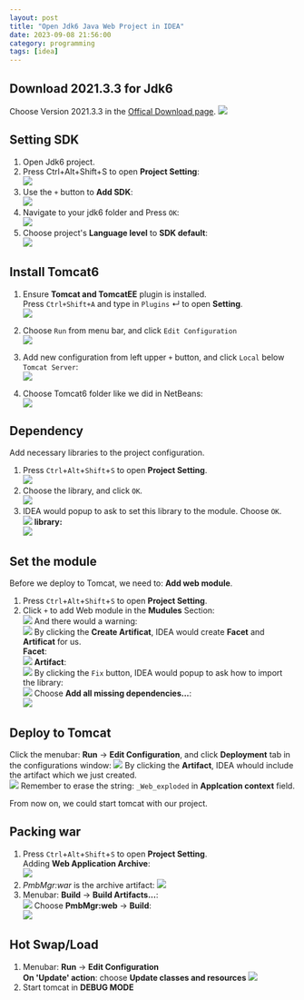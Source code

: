 ```yaml
---
layout: post
title: "Open Jdk6 Java Web Project in IDEA"
date: 2023-09-08 21:56:00
category: programming
tags: [idea]
---
```


## Download 2021.3.3 for Jdk6
Choose Version 2021.3.3 in the [Offical Download page](https://www.jetbrains.com/idea/download/other.html#2021.3).
![](https://hackmd.io/_uploads/rJ4kx1uR3.png)


## Setting SDK
1. Open Jdk6 project.  
2. Press Ctrl+Alt+Shift+S to open **Project Setting**:  
![](https://hackmd.io/_uploads/ry-dzJORn.png)
3. Use the `+` button to **Add SDK**:  
![](https://hackmd.io/_uploads/BkJifJ_0h.png)
4. Navigate to your jdk6 folder and Press `OK`:  
![](https://hackmd.io/_uploads/B1vyXydC2.png)
5. Choose project's **Language level** to **SDK default**:  
![](https://hackmd.io/_uploads/ByKIOt_C3.png)

## Install Tomcat6
1. Ensure **Tomcat and TomcatEE** plugin is installed.  
Press `Ctrl+Shift+A` and type in `Plugins` ↵ to open **Setting**.   
![](https://hackmd.io/_uploads/rkWizguR3.png)

2. Choose `Run` from menu bar, and click `Edit Configuration`  
![](https://hackmd.io/_uploads/SJ8Umx_R3.png)

3. Add new configuration from left upper `+` button, and click `Local` below `Tomcat Server`:  
![](https://hackmd.io/_uploads/SJJnmed0h.png)

4. Choose Tomcat6 folder like we did in NetBeans:  
![](https://hackmd.io/_uploads/BkhKNlOAn.png)

## Dependency
Add necessary libraries to the project configuration.  
1. Press `Ctrl`+`Alt`+`Shift`+`S` to open **Project Setting**.  
![](https://hackmd.io/_uploads/r1cwqKu0n.png)
2. Choose the library, and click `OK`.  
![](https://hackmd.io/_uploads/HymfjFO0h.png)
3. IDEA would popup to ask to set this library to the module.  Choose `OK`.  
![](https://hackmd.io/_uploads/HJw_iFOC3.png)
**library:**  
![](https://hackmd.io/_uploads/H1tSntu0n.png)


## Set the module
Before we deploy to Tomcat, we need to: **Add web module**.   
1. Press `Ctrl`+`Alt`+`Shift`+`S` to open **Project Setting**. 
2. Click `+` to add Web module in the **Mudules** Section:  
![](https://hackmd.io/_uploads/Hk0avOdR2.png)
And there would a warning:  
![](https://hackmd.io/_uploads/B1-UF__Rh.png)
By clicking the **Create Artificat**, IDEA would create **Facet** and **Artificat** for us.  
**Facet**:  
![](https://hackmd.io/_uploads/rJ4DJK_C3.png)
**Artifact**:  
![](https://hackmd.io/_uploads/rJxCn5uA2.jpg)
By clicking the `Fix` button, IDEA would popup to ask how to import the library:  
![](https://hackmd.io/_uploads/BkDv69_R2.png)
Choose **Add all missing dependencies...**:  
![](https://hackmd.io/_uploads/SJUAacd0n.png)


## Deploy to Tomcat
Click the menubar: **Run** -> **Edit Configuration**, and click **Deployment** tab in the configurations window:
![](https://hackmd.io/_uploads/SJHVWYuAn.png)
By clicking the **Artifact**, IDEA whould include the artifact which we just created.    
![](https://hackmd.io/_uploads/HJM3GKOR2.png)
Remember to erase the string: `_Web_exploded` in **Applcation context** field.


From now on, we could start tomcat with our project.  


## Packing war
1. Press `Ctrl`+`Alt`+`Shift`+`S` to open **Project Setting**.  
Adding **Web Application Archive**:  
![](https://hackmd.io/_uploads/BkdYdcuC2.png)
2. *PmbMgr:war* is the archive artifact:
![](https://hackmd.io/_uploads/S1uKQsOAh.png)
3. Menubar: **Build** -> **Build Artifacts...**:  
![](https://hackmd.io/_uploads/H1qbGoORn.png)
Choose **PmbMgr:web** -> **Build**:  
![](https://hackmd.io/_uploads/HyVdfiuR3.png)



## Hot Swap/Load
1. Menubar: **Run** -> **Edit Configuration**  
**On 'Update' action**: choose **Update classes and resources**
![](https://hackmd.io/_uploads/rJxnkou02.png)
2. Start tomcat in **DEBUG MODE**




[jekyll]: http://jekyllrb.com
[jekyll-gh]: https://github.com/jekyll/jekyll
[jekyll-help]: https://github.com/jekyll/jekyll-help

